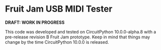 <!-- SPDX-License-Identifier: MIT -->
<!-- SPDX-FileCopyrightText: Copyright 2025 Sam Blenny -->
# Fruit Jam USB MIDI Tester

**DRAFT: WORK IN PROGRESS**

This code was developed and tested on CircuitPython 10.0.0-alpha.8 with a
pre-release revision B Fruit Jam prototype. Keep in mind that things may change
by the time CircuitPython 10.0.0 is released.
